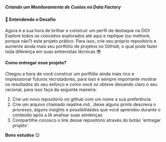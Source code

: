 ##### Criando um Monitoramento de Custos no Data Factory

#### 📌 **Entendendo o Desafio**

Agora é a sua hora de brilhar e construir um perfil de destaque na DIO! Explore todos os conceitos explorados até aqui e replique (ou melhore, porque não?) este projeto prático. Para isso, crie seu próprio repositório e aumente ainda mais seu portfólio de projetos no GitHub, o qual pode fazer toda diferença em suas entrevistas técnicas 😎

#### **Como entregar esse projeto?**

Chegou a hora de você construir um portfólio ainda mais rico e impressionar futuros recrutadores, para isso é sempre importante mostrar os resultados do seu esforço e como você os obteve deixando claro o seu racional, para isso faça da seguinte maneira:

1. Crie um novo repositório no github com um nome a sua preferência
2. Crie um arquivo chamado readme.md , deixe alguns prints descreva o processo, alguns insights e possibilidades que você aprendeu durante o conteúdo após a IA analisar suas sentenças
3. Compartilhe conosco o link desse repositório através do botão 'entregar projeto'

 

**Bons estudos** 😉